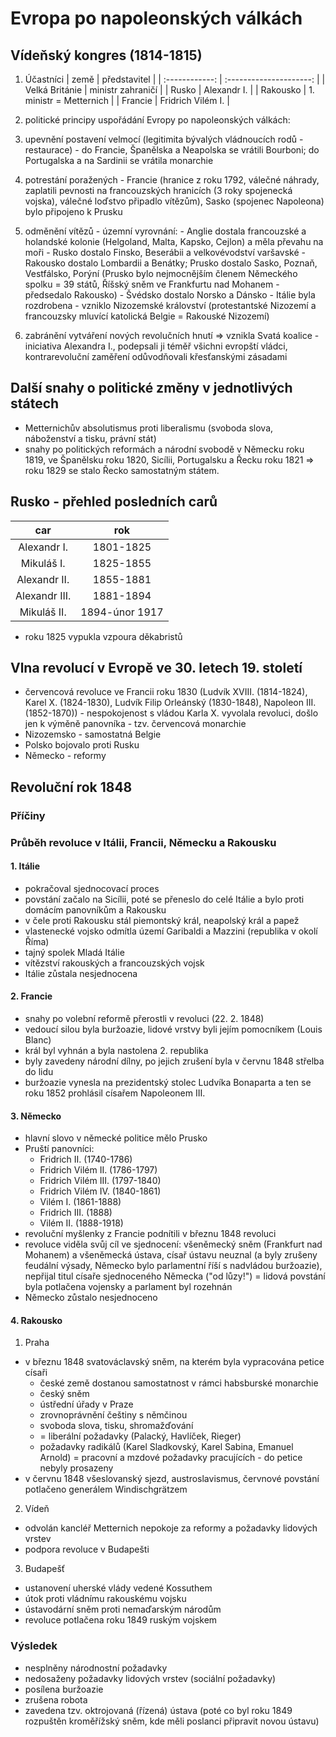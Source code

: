 # Evropa po napoleonských válkách

## Vídeňský kongres (1814-1815)

 1. Účastníci
|      země      |       představitel      |
| :------------: | :---------------------: |
| Velká Británie |    ministr zahraničí    |
|      Rusko     |       Alexandr I.       |
|    Rakousko    | 1. ministr = Metternich |
|     Francie    |    Fridrich Vilém I.    |

 2. politické principy uspořádání Evropy po napoleonských válkách:
   1. upevnění postavení velmocí (legitimita bývalých vládnoucích rodů - restaurace) - do Francie, Španělska a Neapolska se vrátili Bourboni; do Portugalska a na Sardinii se vrátila monarchie
   2. potrestání poražených - Francie (hranice z roku 1792, válečné náhrady, zaplatili pevnosti na francouzských hranicích (3 roky spojenecká vojska), válečné loďstvo připadlo vítězům), Sasko (spojenec Napoleona) bylo připojeno k Prusku
   3. odměnění vítězů - územní vyrovnání:
     - Anglie dostala francouzské a holandské kolonie (Helgoland, Malta, Kapsko, Cejlon) a měla převahu na moři
     - Rusko dostalo Finsko, Beserábii a velkovévodství varšavské
     - Rakousko dostalo Lombardii a Benátky; Prusko dostalo Sasko, Poznaň, Vestfálsko, Porýní (Prusko bylo nejmocnějším členem Německého spolku = 39 států, Říšský sněm ve Frankfurtu nad Mohanem - předsedalo Rakousko)
     - Švédsko dostalo Norsko a Dánsko
     - Itálie byla rozdrobena
     - vzniklo Nizozemské království (protestantské Nizozemí a francouzsky mluvící katolická Belgie = Rakouské Nizozemí)
   4. zabránění vytváření nových revolučních hnutí => vznikla Svatá koalice - iniciativa Alexandra I., podepsali ji téměř všichni evropští vládci, kontrarevoluční zaměření odůvodňovali křesťanskými zásadami

## Další snahy o politické změny v jednotlivých státech

 - Metternichův absolutismus proti liberalismu (svoboda slova, náboženství a tisku, právní stát)
 - snahy po politických reformách a národní svobodě v Německu roku 1819, ve Španělsku roku 1820, Sicílii, Portugalsku a Řecku roku 1821 => roku 1829 se stalo Řecko samostatným státem.

## Rusko - přehled posledních carů

|      car      |       rok      |
| :-----------: | :------------: |
|  Alexandr I.  |    1801-1825   |
|   Mikuláš I.  |    1825-1855   |
|  Alexandr II. |    1855-1881   |
| Alexandr III. |    1881-1894   |
|  Mikuláš II.  | 1894-únor 1917 |

 - roku 1825 vypukla vzpoura děkabristů

## Vlna revolucí v Evropě ve 30. letech 19. století

 - červencová revoluce ve Francii roku 1830 (Ludvík XVIII. (1814-1824), Karel X. (1824-1830), Ludvík Filip Orleánský (1830-1848), Napoleon III. (1852-1870)) - nespokojenost s vládou Karla X. vyvolala revoluci, došlo jen k výměně panovníka - tzv. červencová monarchie
 - Nizozemsko - samostatná Belgie
 - Polsko bojovalo proti Rusku
 - Německo - reformy

## Revoluční rok 1848
### Příčiny
### Průběh revoluce v Itálii, Francii, Německu a Rakousku
#### 1. Itálie

 - pokračoval sjednocovací proces
 - povstání začalo na Sicílii, poté se přeneslo do celé Itálie a bylo proti domácím panovníkům a Rakousku
 - v čele proti Rakousku stál piemontský král, neapolský král a papež
 - vlastenecké vojsko odmítla území Garibaldi a Mazzini (republika v okolí Říma)
 - tajný spolek  Mladá Itálie
 - vítězství rakouských a francouzských vojsk
 - Itálie zůstala nesjednocena

#### 2. Francie

 - snahy po volební reformě přerostli v revoluci (22. 2. 1848)
 - vedoucí silou byla buržoazie, lidové vrstvy byli jejím pomocníkem (Louis Blanc)
 - král byl vyhnán a byla nastolena 2. republika
 - byly zavedeny národní dílny, po jejich zrušení byla v červnu 1848 střelba do lidu
 - buržoazie vynesla na prezidentský stolec Ludvíka Bonaparta a ten se roku 1852 prohlásil císařem Napoleonem III.

#### 3. Německo

 - hlavní slovo v německé politice mělo Prusko
 - Pruští panovníci:
   - Fridrich II. (1740-1786)
   - Fridrich Vilém II. (1786-1797)
   - Fridrich Vilém III. (1797-1840)
   - Fridrich Vilém IV. (1840-1861)
   - Vilém I. (1861-1888)
   - Fridrich III. (1888)
   - Vilém II. (1888-1918)
 - revoluční myšlenky z Francie podnítili v březnu 1848 revoluci
 - revoluce viděla svůj cíl ve sjednocení: všeněmecký sněm (Frankfurt nad Mohanem) a všeněmecká ústava, císař ústavu neuznal (a byly zrušeny feudální výsady, Německo bylo parlamentní říší s nadvládou buržoazie), nepřijal titul císaře sjednoceného Německa ("od lůzy!") = lidová povstání byla potlačena vojensky a parlament byl rozehnán
 - Německo zůstalo nesjednoceno

#### 4. Rakousko
 1. Praha
   - v březnu 1848 svatováclavský sněm, na kterém byla vypracována petice císaři
     - české země dostanou samostatnost v rámci habsburské monarchie
     - český sněm
     - ústřední úřady v Praze
     - zrovnoprávnění češtiny s němčinou
     - svoboda slova, tisku, shromažďování
     - = liberální požadavky (Palacký, Havlíček, Rieger)
     - požadavky radikálů (Karel Sladkovský, Karel Sabina, Emanuel Arnold) = pracovní a mzdové požadavky pracujících - do petice nebyly prosazeny
   - v červnu 1848 všeslovanský sjezd, austroslavismus, červnové povstání potlačeno generálem Windischgrätzem
 2. Vídeň
   - odvolán kancléř Metternich nepokoje za reformy a požadavky lidových vrstev
   - podpora revoluce v Budapešti
 3. Budapešť
   - ustanovení uherské vlády vedené Kossuthem
   - útok proti vládnímu rakouskému vojsku
   - ústavodární sněm proti nemaďarským národům
   - revoluce potlačena roku 1849 ruským vojskem

### Výsledek
 - nesplněny národnostní požadavky
 - nedosaženy požadavky lidových vrstev (sociální požadavky)
 - posílena buržoazie
 - zrušena robota
 - zavedena tzv. oktrojovaná (řízená) ústava (poté co byl roku 1849 rozpuštěn kroměřížský sněm, kde měli poslanci připravit novou ústavu)
